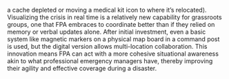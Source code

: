 a cache depleted or moving a medical kit icon to where it’s relocated). Visualizing the crisis in real time is a relatively new capability for grassroots groups, one that FPA embraces to coordinate better than if they relied on memory or verbal updates alone. After initial investment, even a basic system like magnetic markers on a physical map board in a command post is used, but the digital version allows multi-location collaboration. This innovation means FPA can act with a more cohesive situational awareness akin to what professional emergency managers have, thereby improving their agility and effective coverage during a disaster.